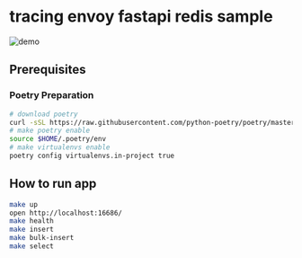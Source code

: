 # tracing envoy fastapi redis sample
![demo](./assets/demo.gif)

## Prerequisites

### Poetry Preparation
```bash
# download poetry
curl -sSL https://raw.githubusercontent.com/python-poetry/poetry/master/get-poetry.py | python
# make poetry enable
source $HOME/.poetry/env
# make virtualenvs enable
poetry config virtualenvs.in-project true
```

## How to run app
```bash
make up
open http://localhost:16686/
make health
make insert
make bulk-insert
make select
```
